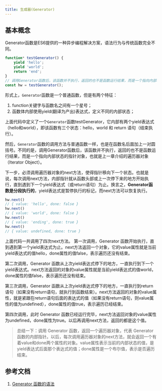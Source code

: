 ```yaml
---
title: 生成器(Generator)
---
```

## 基本概念
Generator函数是ES6提供的一种异步编程解决方案，语法行为与传统函数完全不同。
```js
function* testGenerator() {
    yield 'hello';
    yield 'world';
    return 'end';
}
// 调用Generator函数后，该函数并不执行，返回的也不是函数运行结果，而是一个指向内部状态的指针对象，也就是上一章介绍的遍历器对象
const hw = testGenerator();
```
形式上，`Generator`函数是一个普通函数，但是有两个特征：

1. function关键字与函数名之间有一个星号；
2. 函数体内部使用yield(翻译为产出)表达式，定义不同的内部状态；

上面代码中定义了一个`Generator`函数testGenerator，它内部有两个yield表达式（hello和world），即该函数有三个状态：hello，world 和 return 语句（结束执行）。

然后，`Generator`函数的调用方法与普通函数一样，也是在函数名后面加上一对圆括号。不同的是，调用Generator函数后，该函数并不执行，返回的也不是函数运行结果，而是一个指向内部状态的指针对象，也就是上一章介绍的遍历器对象（Iterator Object）。

下一步，必须调用遍历器对象的next方法，使得指针移向下一个状态。也就是说，每次调用next方法，内部指针就从函数头部或上一次停下来的地方开始执行，直到遇到下一个yield表达式（或return语句）为止。换言之，**Generator函数是分段执行的**，yield表达式是暂停执行的标记，而next方法可以恢复执行。
```js
hw.next()
// { value: 'hello', done: false }
hw.next()
// { value: 'world', done: false }
hw.next()
// { value: 'ending', done: true }
hw.next()
// { value: undefined, done: true }
```
上面代码一共调用了四次next方法。
第一次调用，Generator 函数开始执行，直到遇到第一个yield表达式为止。next方法返回一个对象，它的value属性就是当前yield表达式的值hello，done属性的值false，表示遍历还没有结束。

第二次调用，Generator 函数从上次yield表达式停下的地方，一直执行到下一个yield表达式。next方法返回的对象的value属性就是当前yield表达式的值world，done属性的值false，表示遍历还没有结束。

第三次调用，Generator 函数从上次yield表达式停下的地方，一直执行到return语句（如果没有return语句，就执行到函数结束）。next方法返回的对象的value属性，就是紧跟在return语句后面的表达式的值（如果没有return语句，则value属性的值为undefined），done属性的值true，表示遍历已经结束。

第四次调用，此时 Generator 函数已经运行完毕，next方法返回对象的value属性为undefined，done属性为true。以后再调用next方法，返回的都是这个值。

>总结一下：调用 Generator 函数，返回一个遍历器对象，代表 Generator 函数的内部指针。以后，每次调用遍历器对象的next方法，就会返回一个有着value和done两个属性的对象。value属性表示当前的内部状态的值，是yield表达式后面那个表达式的值；done属性是一个布尔值，表示是否遍历结束。


## 参考文档

1. [Generator 函数的语法](http://es6.ruanyifeng.com/#docs/generator)